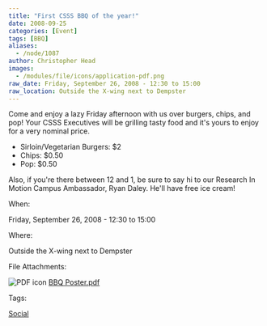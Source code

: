 ```yaml
---
title: "First CSSS BBQ of the year!"
date: 2008-09-25
categories: [Event]
tags: [BBQ]
aliases:
  - /node/1087
author: Christopher Head
images:
  - /modules/file/icons/application-pdf.png
raw_date: Friday, September 26, 2008 - 12:30 to 15:00
raw_location: Outside the X-wing next to Dempster
---
```


Come and enjoy a lazy Friday afternoon with us over burgers, chips, and pop! Your CSSS Executives will be grilling tasty food and it's yours to enjoy for a very nominal price.

- Sirloin/Vegetarian Burgers: $2
- Chips: $0.50
- Pop: $0.50

Also, if you're there between 12 and 1, be sure to say hi to our Research In Motion Campus Ambassador, Ryan Daley. He'll have free ice cream!

When: 

Friday, September 26, 2008 - 12:30 to 15:00

Where: 

Outside the X-wing next to Dempster

File Attachments: 

 ![PDF icon](/modules/file/icons/application-pdf.png "application/pdf") [BBQ Poster.pdf](https://ubccsss.org/files/BBQ%20Poster.pdf)

Tags: 

[Social](/social)

